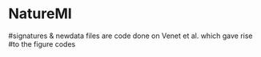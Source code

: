 # NatureMI

#signatures & newdata files are code done on Venet et al. which gave rise 
#to the figure codes 
